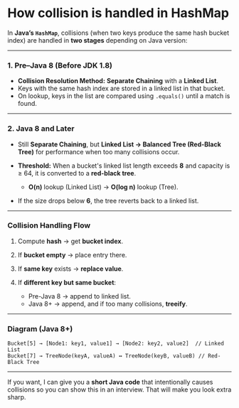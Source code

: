 # How collision is handled in HashMap

In **Java’s `HashMap`**, collisions (when two keys produce the same hash bucket index) are handled in **two stages** depending on Java version:

---

### **1. Pre–Java 8 (Before JDK 1.8)**

* **Collision Resolution Method:** **Separate Chaining** with a **Linked List**.
* Keys with the same hash index are stored in a linked list in that bucket.
* On lookup, keys in the list are compared using `.equals()` until a match is found.

---

### **2. Java 8 and Later**

* Still **Separate Chaining**, but **Linked List → Balanced Tree (Red-Black Tree)** for performance when too many collisions occur.
* **Threshold:** When a bucket's linked list length exceeds **8** and capacity is ≥ 64, it is converted to a **red-black tree**.

  * **O(n)** lookup (Linked List) → **O(log n)** lookup (Tree).
* If the size drops below **6**, the tree reverts back to a linked list.

---

### **Collision Handling Flow**

1. Compute **hash** → get **bucket index**.
2. If **bucket empty** → place entry there.
3. If **same key** exists → **replace value**.
4. If **different key but same bucket**:

   * Pre-Java 8 → append to linked list.
   * Java 8+ → append, and if too many collisions, **treeify**.

---

### **Diagram (Java 8+)**

```
Bucket[5] → [Node1: key1, value1] → [Node2: key2, value2]  // Linked List
Bucket[7] → TreeNode(keyA, valueA) ↔ TreeNode(keyB, valueB) // Red-Black Tree
```

---

If you want, I can give you a **short Java code** that intentionally causes collisions so you can show this in an interview. That will make you look extra sharp.
